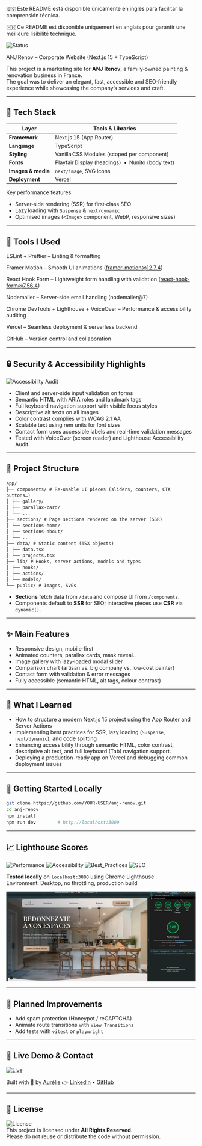 🇪🇸 Este README está disponible únicamente en inglés para facilitar la comprensión técnica.

🇫🇷 Ce README est disponible uniquement en anglais pour garantir une meilleure lisibilité technique.  

![Status](https://img.shields.io/badge/status-live-brightgreen)  

ANJ Renov – Corporate Website (Next.js 15 + TypeScript)

This project is a marketing site for **ANJ Renov**, a family‑owned painting & renovation business in France.  
The goal was to deliver an elegant, fast, accessible and SEO‑friendly experience while showcasing the company’s services and craft.

---

## 🚀 Tech Stack

| Layer                | Tools & Libraries                                 |
| -------------------- | ------------------------------------------------- |
| **Framework**        | Next.js 15 (App Router)                           |
| **Language**         | TypeScript                                        |
| **Styling**          | Vanilla CSS Modules (scoped per component)        |
| **Fonts**            | Playfair Display (headings)  •  Nunito (body text) |
| **Images & media**   | `next/image`, SVG icons                           |
| **Deployment**       | Vercel                                            |

Key performance features:
- Server‑side rendering (SSR) for first‑class SEO  
- Lazy loading with `Suspense` & `next/dynamic`  
- Optimised images (`<Image>` component, WebP, responsive sizes)

---

## 🧰 Tools I Used
ESLint + Prettier – Linting & formatting

Framer Motion – Smooth UI animations (framer-motion@12.7.4)

React Hook Form – Lightweight form handling with validation (react-hook-form@7.56.4)

Nodemailer – Server-side email handling (nodemailer@7)

Chrome DevTools + Lighthouse + VoiceOver – Performance & accessibility auditing

Vercel – Seamless deployment & serverless backend

GitHub – Version control and collaboration

---

## 🔒 Security & Accessibility Highlights

![Accessibility Audit](https://img.shields.io/badge/A11y-Tested%20with%20Lighthouse%20and%20VoiceOver-blue)

- Client and server-side input validation on forms
- Semantic HTML with ARIA roles and landmark tags
- Full keyboard navigation support with visible focus styles
- Descriptive alt texts on all images
- Color contrast complies with WCAG 2.1 AA
- Scalable text using rem units for font sizes
- Contact form uses accessible labels and real-time validation messages
- Tested with VoiceOver (screen reader) and Lighthouse Accessibility Audit

---

## 📁 Project Structure
```
app/
├── components/ # Re‑usable UI pieces (sliders, counters, CTA buttons…)
│ ├── gallery/
│ ├── parallax-card/
│ └── ...
├── sections/ # Page sections rendered on the server (SSR)
│ └── sections-home/
│ ├── sections-about/
│ └── ...
├── data/ # Static content (TSX objects)
│ ├── data.tsx
│ └── projects.tsx
├── lib/ # Hooks, server actions, models and types
│ ├── hooks/
│ ├── actions/
│ └── models/
└── public/ # Images, SVGs
```
- **Sections** fetch data from `/data` and compose UI from `/components`.  
- Components default to **SSR** for SEO; interactive pieces use **CSR** via `dynamic()`.

---

## ✨ Main Features

- Responsive design, mobile‑first
- Animated counters, parallax cards, mask reveal..
- Image gallery with lazy‑loaded modal slider
- Comparison chart (artisan vs. big company vs. low‑cost painter)
- Contact form with validation & error messages
- Fully accessible (semantic HTML, alt tags, colour contrast)

---

## 🧠 What I Learned

- How to structure a modern Next.js 15 project using the App Router and Server Actions
- Implementing best practices for SSR, lazy loading (`Suspense`, `next/dynamic`), and code splitting
- Enhancing accessibility through semantic HTML, color contrast, descriptive alt text, and full keyboard (Tab) navigation support.
- Deploying a production-ready app on Vercel and debugging common deployment issues
  
---

## 💾 Getting Started Locally

```bash
git clone https://github.com/YOUR-USER/anj-renov.git
cd anj-renov
npm install
npm run dev        # http://localhost:3000
```

---

## 📈 Lighthouse Scores

![Performance](https://img.shields.io/badge/Performance-100-brightgreen)
![Accessibility](https://img.shields.io/badge/Accessibility-100-brightgreen)
![Best_Practices](https://img.shields.io/badge/Best_Practices-100-brightgreen)
![SEO](https://img.shields.io/badge/SEO-100-brightgreen)

**Tested locally** on `localhost:3000` using Chrome Lighthouse  
Environment: Desktop, no throttling, production build

![Lighthouse Desktop](./public/lighthouse-desktop.webp)

---

## 📌 Planned Improvements

- Add spam protection (Honeypot / reCAPTCHA)
- Animate route transitions with `View Transitions` 
- Add tests with `vitest` or `playwright`

---

## 🔗 Live Demo & Contact

[![Live](https://img.shields.io/badge/🔗%20Live_Demo-Visit-blue)](https://www.anj-renov.fr/)

Built with 💙 by [Aurélie](https://aurelie-nogueira.vercel.app/)
👉 [LinkedIn](https://linkedin.com/in/aurelie-nogueira) • [GitHub](https://github.com/aurelienog)

---

## 📄 License

![License](https://img.shields.io/badge/license-All_rights_reserved-red)  
This project is licensed under **All Rights Reserved**.  
Please do not reuse or distribute the code without permission.  